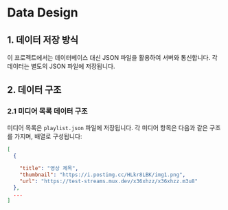 # Data Design

## 1. 데이터 저장 방식

이 프로젝트에서는 데이터베이스 대신 JSON 파일을 활용하여 서버와 통신합니다. 각 데이터는 별도의 JSON 파일에 저장됩니다.

## 2. 데이터 구조

### 2.1 미디어 목록 데이터 구조

미디어 목록은 `playlist.json` 파일에 저장됩니다. 각 미디어 항목은 다음과 같은 구조를 가지며, 배열로 구성됩니다:

```json
[
  {
    
    "title": "영상 제목",
    "thumbnail": "https://i.postimg.cc/HLkr8LBK/img1.png",
    "url": "https://test-streams.mux.dev/x36xhzz/x36xhzz.m3u8"
  },
  ...
]

```
